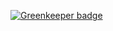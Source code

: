 

[![Greenkeeper badge](https://badges.greenkeeper.io/slopez15/expressworks.svg)](https://greenkeeper.io/)